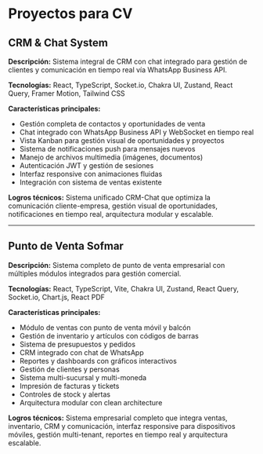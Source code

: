 # Proyectos para CV

## CRM & Chat System

**Descripción:** Sistema integral de CRM con chat integrado para gestión de clientes y comunicación en tiempo real vía WhatsApp Business API.

**Tecnologías:** React, TypeScript, Socket.io, Chakra UI, Zustand, React Query, Framer Motion, Tailwind CSS

**Características principales:**
- Gestión completa de contactos y oportunidades de venta
- Chat integrado con WhatsApp Business API y WebSocket en tiempo real
- Vista Kanban para gestión visual de oportunidades y proyectos
- Sistema de notificaciones push para mensajes nuevos
- Manejo de archivos multimedia (imágenes, documentos)
- Autenticación JWT y gestión de sesiones
- Interfaz responsive con animaciones fluidas
- Integración con sistema de ventas existente

**Logros técnicos:** Sistema unificado CRM-Chat que optimiza la comunicación cliente-empresa, gestión visual de oportunidades, notificaciones en tiempo real, arquitectura modular y escalable.

---

## Punto de Venta Sofmar

**Descripción:** Sistema completo de punto de venta empresarial con múltiples módulos integrados para gestión comercial.

**Tecnologías:** React, TypeScript, Vite, Chakra UI, Zustand, React Query, Socket.io, Chart.js, React PDF

**Características principales:**
- Módulo de ventas con punto de venta móvil y balcón
- Gestión de inventario y artículos con códigos de barras
- Sistema de presupuestos y pedidos
- CRM integrado con chat de WhatsApp
- Reportes y dashboards con gráficos interactivos
- Gestión de clientes y personas
- Sistema multi-sucursal y multi-moneda
- Impresión de facturas y tickets
- Controles de stock y alertas
- Arquitectura modular con clean architecture

**Logros técnicos:** Sistema empresarial completo que integra ventas, inventario, CRM y comunicación, interfaz responsive para dispositivos móviles, gestión multi-tenant, reportes en tiempo real y arquitectura escalable. 
